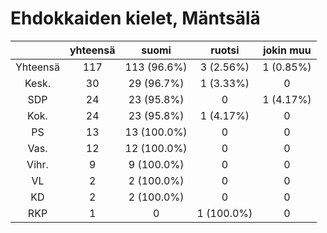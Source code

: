 # Ehdokkaiden kielet, Mäntsälä

| |yhteensä|suomi|ruotsi|jokin muu|
|:---:|:---:|:---:|:---:|:---:|
|Yhteensä|117|113 (96.6%)|3 (2.56%)|1 (0.85%)|
|Kesk.|30|29 (96.7%)|1 (3.33%)|0|
|SDP|24|23 (95.8%)|0|1 (4.17%)|
|Kok.|24|23 (95.8%)|1 (4.17%)|0|
|PS|13|13 (100.0%)|0|0|
|Vas.|12|12 (100.0%)|0|0|
|Vihr.|9|9 (100.0%)|0|0|
|VL|2|2 (100.0%)|0|0|
|KD|2|2 (100.0%)|0|0|
|RKP|1|0|1 (100.0%)|0|

